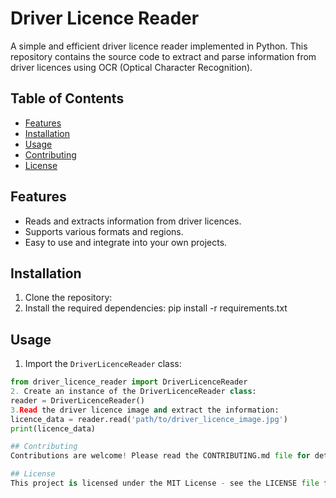 # Driver Licence Reader

A simple and efficient driver licence reader implemented in Python. This repository contains the source code to extract and parse information from driver licences using OCR (Optical Character Recognition).

## Table of Contents
- [Features](#features)
- [Installation](#installation)
- [Usage](#usage)
- [Contributing](#contributing)
- [License](#license)

## Features
- Reads and extracts information from driver licences.
- Supports various formats and regions.
- Easy to use and integrate into your own projects.

## Installation

1. Clone the repository:
2. Install the required dependencies:
pip install -r requirements.txt

## Usage

1. Import the `DriverLicenceReader` class:
```python
from driver_licence_reader import DriverLicenceReader
2. Create an instance of the DriverLicenceReader class:
reader = DriverLicenceReader()
3.Read the driver licence image and extract the information:
licence_data = reader.read('path/to/driver_licence_image.jpg')
print(licence_data)

## Contributing
Contributions are welcome! Please read the CONTRIBUTING.md file for details on how to contribute to this project.

## License
This project is licensed under the MIT License - see the LICENSE file for details.
